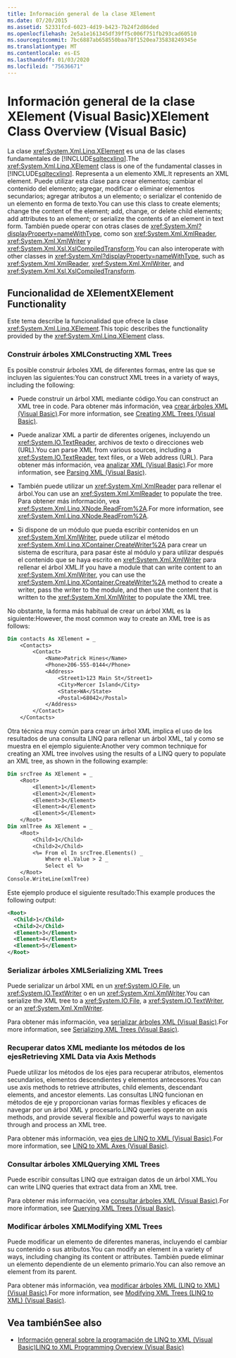 ```yaml
---
title: Información general de la clase XElement
ms.date: 07/20/2015
ms.assetid: 52331fcd-6023-4d19-b423-7b24f2d86ded
ms.openlocfilehash: 2e5a1e161345df39ff5c006f751fb293cad60510
ms.sourcegitcommit: 7bc6887ab658550baa78f1520ea735838249345e
ms.translationtype: MT
ms.contentlocale: es-ES
ms.lasthandoff: 01/03/2020
ms.locfileid: "75636671"
---
```

# <a name="xelement-class-overview-visual-basic"></a><span data-ttu-id="f197c-102">Información general de la clase XElement (Visual Basic)</span><span class="sxs-lookup"><span data-stu-id="f197c-102">XElement Class Overview (Visual Basic)</span></span>
<span data-ttu-id="f197c-103">La clase <xref:System.Xml.Linq.XElement> es una de las clases fundamentales de [!INCLUDE[sqltecxlinq](~/includes/sqltecxlinq-md.md)].</span><span class="sxs-lookup"><span data-stu-id="f197c-103">The <xref:System.Xml.Linq.XElement> class is one of the fundamental classes in [!INCLUDE[sqltecxlinq](~/includes/sqltecxlinq-md.md)].</span></span> <span data-ttu-id="f197c-104">Representa a un elemento XML.</span><span class="sxs-lookup"><span data-stu-id="f197c-104">It represents an XML element.</span></span> <span data-ttu-id="f197c-105">Puede utilizar esta clase para crear elementos; cambiar el contenido del elemento; agregar, modificar o eliminar elementos secundarios; agregar atributos a un elemento; o serializar el contenido de un elemento en forma de texto.</span><span class="sxs-lookup"><span data-stu-id="f197c-105">You can use this class to create elements; change the content of the element; add, change, or delete child elements; add attributes to an element; or serialize the contents of an element in text form.</span></span> <span data-ttu-id="f197c-106">También puede operar con otras clases de <xref:System.Xml?displayProperty=nameWithType>, como son <xref:System.Xml.XmlReader>, <xref:System.Xml.XmlWriter> y <xref:System.Xml.Xsl.XslCompiledTransform>.</span><span class="sxs-lookup"><span data-stu-id="f197c-106">You can also interoperate with other classes in <xref:System.Xml?displayProperty=nameWithType>, such as <xref:System.Xml.XmlReader>, <xref:System.Xml.XmlWriter>, and <xref:System.Xml.Xsl.XslCompiledTransform>.</span></span>  
  
## <a name="xelement-functionality"></a><span data-ttu-id="f197c-107">Funcionalidad de XElement</span><span class="sxs-lookup"><span data-stu-id="f197c-107">XElement Functionality</span></span>  
 <span data-ttu-id="f197c-108">Este tema describe la funcionalidad que ofrece la clase <xref:System.Xml.Linq.XElement>.</span><span class="sxs-lookup"><span data-stu-id="f197c-108">This topic describes the functionality provided by the <xref:System.Xml.Linq.XElement> class.</span></span>  
  
### <a name="constructing-xml-trees"></a><span data-ttu-id="f197c-109">Construir árboles XML</span><span class="sxs-lookup"><span data-stu-id="f197c-109">Constructing XML Trees</span></span>  
 <span data-ttu-id="f197c-110">Es posible construir árboles XML de diferentes formas, entre las que se incluyen las siguientes:</span><span class="sxs-lookup"><span data-stu-id="f197c-110">You can construct XML trees in a variety of ways, including the following:</span></span>  
  
- <span data-ttu-id="f197c-111">Puede construir un árbol XML mediante código.</span><span class="sxs-lookup"><span data-stu-id="f197c-111">You can construct an XML tree in code.</span></span> <span data-ttu-id="f197c-112">Para obtener más información, vea [crear árboles XML (Visual Basic)](../../../../visual-basic/programming-guide/concepts/linq/creating-xml-trees.md).</span><span class="sxs-lookup"><span data-stu-id="f197c-112">For more information, see [Creating XML Trees (Visual Basic)](../../../../visual-basic/programming-guide/concepts/linq/creating-xml-trees.md).</span></span>  
  
- <span data-ttu-id="f197c-113">Puede analizar XML a partir de diferentes orígenes, incluyendo un <xref:System.IO.TextReader>, archivos de texto o direcciones web (URL).</span><span class="sxs-lookup"><span data-stu-id="f197c-113">You can parse XML from various sources, including a <xref:System.IO.TextReader>, text files, or a Web address (URL).</span></span> <span data-ttu-id="f197c-114">Para obtener más información, vea [analizar XML (Visual Basic)](../../../../visual-basic/programming-guide/concepts/linq/parsing-xml.md).</span><span class="sxs-lookup"><span data-stu-id="f197c-114">For more information, see [Parsing XML (Visual Basic)](../../../../visual-basic/programming-guide/concepts/linq/parsing-xml.md).</span></span>  
  
- <span data-ttu-id="f197c-115">También puede utilizar un <xref:System.Xml.XmlReader> para rellenar el árbol.</span><span class="sxs-lookup"><span data-stu-id="f197c-115">You can use an <xref:System.Xml.XmlReader> to populate the tree.</span></span> <span data-ttu-id="f197c-116">Para obtener más información, vea <xref:System.Xml.Linq.XNode.ReadFrom%2A>.</span><span class="sxs-lookup"><span data-stu-id="f197c-116">For more information, see <xref:System.Xml.Linq.XNode.ReadFrom%2A>.</span></span>  
  
- <span data-ttu-id="f197c-117">Si dispone de un módulo que pueda escribir contenidos en un <xref:System.Xml.XmlWriter>, puede utilizar el método <xref:System.Xml.Linq.XContainer.CreateWriter%2A> para crear un sistema de escritura, para pasar éste al módulo y para utilizar después el contenido que se haya escrito en <xref:System.Xml.XmlWriter> para rellenar el árbol XML.</span><span class="sxs-lookup"><span data-stu-id="f197c-117">If you have a module that can write content to an <xref:System.Xml.XmlWriter>, you can use the <xref:System.Xml.Linq.XContainer.CreateWriter%2A> method to create a writer, pass the writer to the module, and then use the content that is written to the <xref:System.Xml.XmlWriter> to populate the XML tree.</span></span>  
  
 <span data-ttu-id="f197c-118">No obstante, la forma más habitual de crear un árbol XML es la siguiente:</span><span class="sxs-lookup"><span data-stu-id="f197c-118">However, the most common way to create an XML tree is as follows:</span></span>  
  
```vb  
Dim contacts As XElement = _  
    <Contacts>  
        <Contact>  
            <Name>Patrick Hines</Name>  
            <Phone>206-555-0144</Phone>  
            <Address>  
                <Street1>123 Main St</Street1>  
                <City>Mercer Island</City>  
                <State>WA</State>  
                <Postal>68042</Postal>  
            </Address>  
        </Contact>  
    </Contacts>  
```  
  
 <span data-ttu-id="f197c-119">Otra técnica muy común para crear un árbol XML implica el uso de los resultados de una consulta LINQ para rellenar un árbol XML, tal y como se muestra en el ejemplo siguiente:</span><span class="sxs-lookup"><span data-stu-id="f197c-119">Another very common technique for creating an XML tree involves using the results of a LINQ query to populate an XML tree, as shown in the following example:</span></span>  
  
```vb  
Dim srcTree As XElement = _  
    <Root>  
        <Element>1</Element>  
        <Element>2</Element>  
        <Element>3</Element>  
        <Element>4</Element>  
        <Element>5</Element>  
    </Root>  
Dim xmlTree As XElement = _  
    <Root>  
        <Child>1</Child>  
        <Child>2</Child>  
        <%= From el In srcTree.Elements() _  
            Where el.Value > 2 _  
            Select el %>  
    </Root>  
Console.WriteLine(xmlTree)  
```  
  
 <span data-ttu-id="f197c-120">Este ejemplo produce el siguiente resultado:</span><span class="sxs-lookup"><span data-stu-id="f197c-120">This example produces the following output:</span></span>  
  
```xml  
<Root>  
  <Child>1</Child>  
  <Child>2</Child>  
  <Element>3</Element>  
  <Element>4</Element>  
  <Element>5</Element>  
</Root>  
```  
  
### <a name="serializing-xml-trees"></a><span data-ttu-id="f197c-121">Serializar árboles XML</span><span class="sxs-lookup"><span data-stu-id="f197c-121">Serializing XML Trees</span></span>  
 <span data-ttu-id="f197c-122">Puede serializar un árbol XML en un <xref:System.IO.File>, un <xref:System.IO.TextWriter> o en un <xref:System.Xml.XmlWriter>.</span><span class="sxs-lookup"><span data-stu-id="f197c-122">You can serialize the XML tree to a <xref:System.IO.File>, a <xref:System.IO.TextWriter>, or an <xref:System.Xml.XmlWriter>.</span></span>  
  
 <span data-ttu-id="f197c-123">Para obtener más información, vea [serializar árboles XML (Visual Basic)](../../../../visual-basic/programming-guide/concepts/linq/serializing-xml-trees.md).</span><span class="sxs-lookup"><span data-stu-id="f197c-123">For more information, see [Serializing XML Trees (Visual Basic)](../../../../visual-basic/programming-guide/concepts/linq/serializing-xml-trees.md).</span></span>  
  
### <a name="retrieving-xml-data-via-axis-methods"></a><span data-ttu-id="f197c-124">Recuperar datos XML mediante los métodos de los ejes</span><span class="sxs-lookup"><span data-stu-id="f197c-124">Retrieving XML Data via Axis Methods</span></span>  
 <span data-ttu-id="f197c-125">Puede utilizar los métodos de los ejes para recuperar atributos, elementos secundarios, elementos descendientes y elementos antecesores.</span><span class="sxs-lookup"><span data-stu-id="f197c-125">You can use axis methods to retrieve attributes, child elements, descendant elements, and ancestor elements.</span></span> <span data-ttu-id="f197c-126">Las consultas LINQ funcionan en métodos de eje y proporcionan varias formas flexibles y eficaces de navegar por un árbol XML y procesarlo.</span><span class="sxs-lookup"><span data-stu-id="f197c-126">LINQ queries operate on axis methods, and provide several flexible and powerful ways to navigate through and process an XML tree.</span></span>  
  
 <span data-ttu-id="f197c-127">Para obtener más información, vea [ejes de LINQ to XML (Visual Basic)](../../../../visual-basic/programming-guide/concepts/linq/linq-to-xml-axes.md).</span><span class="sxs-lookup"><span data-stu-id="f197c-127">For more information, see [LINQ to XML Axes (Visual Basic)](../../../../visual-basic/programming-guide/concepts/linq/linq-to-xml-axes.md).</span></span>  
  
### <a name="querying-xml-trees"></a><span data-ttu-id="f197c-128">Consultar árboles XML</span><span class="sxs-lookup"><span data-stu-id="f197c-128">Querying XML Trees</span></span>  
 <span data-ttu-id="f197c-129">Puede escribir consultas LINQ que extraigan datos de un árbol XML.</span><span class="sxs-lookup"><span data-stu-id="f197c-129">You can write LINQ queries that extract data from an XML tree.</span></span>  
  
 <span data-ttu-id="f197c-130">Para obtener más información, vea [consultar árboles XML (Visual Basic)](../../../../visual-basic/programming-guide/concepts/linq/querying-xml-trees.md).</span><span class="sxs-lookup"><span data-stu-id="f197c-130">For more information, see [Querying XML Trees (Visual Basic)](../../../../visual-basic/programming-guide/concepts/linq/querying-xml-trees.md).</span></span>  
  
### <a name="modifying-xml-trees"></a><span data-ttu-id="f197c-131">Modificar árboles XML</span><span class="sxs-lookup"><span data-stu-id="f197c-131">Modifying XML Trees</span></span>  
 <span data-ttu-id="f197c-132">Puede modificar un elemento de diferentes maneras, incluyendo el cambiar su contenido o sus atributos.</span><span class="sxs-lookup"><span data-stu-id="f197c-132">You can modify an element in a variety of ways, including changing its content or attributes.</span></span> <span data-ttu-id="f197c-133">También puede eliminar un elemento dependiente de un elemento primario.</span><span class="sxs-lookup"><span data-stu-id="f197c-133">You can also remove an element from its parent.</span></span>  
  
 <span data-ttu-id="f197c-134">Para obtener más información, vea [modificar árboles XML (LINQ to XML) (Visual Basic)](../../../../visual-basic/programming-guide/concepts/linq/modifying-xml-trees-linq-to-xml.md).</span><span class="sxs-lookup"><span data-stu-id="f197c-134">For more information, see [Modifying XML Trees (LINQ to XML) (Visual Basic)](../../../../visual-basic/programming-guide/concepts/linq/modifying-xml-trees-linq-to-xml.md).</span></span>  
  
## <a name="see-also"></a><span data-ttu-id="f197c-135">Vea también</span><span class="sxs-lookup"><span data-stu-id="f197c-135">See also</span></span>

- [<span data-ttu-id="f197c-136">Información general sobre la programación de LINQ to XML (Visual Basic)</span><span class="sxs-lookup"><span data-stu-id="f197c-136">LINQ to XML Programming Overview (Visual Basic)</span></span>](../../../../visual-basic/programming-guide/concepts/linq/linq-to-xml-programming-overview.md)
